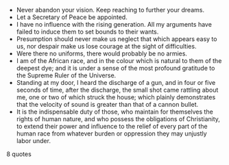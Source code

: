 - Never abandon your vision. Keep reaching to further your dreams.
 - Let a Secretary of Peace be appointed.
 - I have no influence with the rising generation. All my arguments have failed to induce them to set bounds to their wants.
 - Presumption should never make us neglect that which appears easy to us, nor despair make us lose courage at the sight of difficulties.
 - Were there no uniforms, there would probably be no armies.
 - I am of the African race, and in the colour which is natural to them of the deepest dye; and it is under a sense of the most profound gratitude to the Supreme Ruler of the Universe.
 - Standing at my door, I heard the discharge of a gun, and in four or five seconds of time, after the discharge, the small shot came rattling about me, one or two of which struck the house; which plainly demonstrates that the velocity of sound is greater than that of a cannon bullet.
 - It is the indispensable duty of those, who maintain for themselves the rights of human nature, and who possess the obligations of Christianity, to extend their power and influence to the relief of every part of the human race from whatever burden or oppression they may unjustly labor under.

8 quotes
